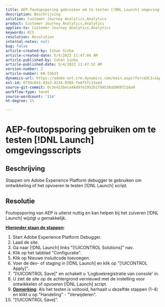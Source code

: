```yaml
---
title: AEP-foutopsporing gebruiken om te testen [!DNL Launch] omgevingsscripts
description: Beschrijving
solution: Customer Journey Analytics,Analytics
product: Customer Journey Analytics,Analytics
applies-to: Customer Journey Analytics,Analytics
keywords: KCS
resolution: Resolution
internal-notes: null
bug: false
article-created-by: Ishan Sinha
article-created-date: 5/4/2022 11:47:04 AM
article-published-by: Ishan Sinha
article-published-date: 5/4/2022 11:47:52 AM
version-number: 2
article-number: KA-15633
dynamics-url: https://adobe-ent.crm.dynamics.com/main.aspx?forceUCI=1&pagetype=entityrecord&etn=knowledgearticle&id=753eede9-9fcb-ec11-a7b5-6045bd00db25
exl-id: 0750c641-d3a3-4234-9305-fe6f5fc33aed
source-git-commit: 0c3e421beca46d9fe1952b1f98538a50697216a0
workflow-type: tm+mt
source-wordcount: '114'
ht-degree: 1%

---
```


# AEP-foutopsporing gebruiken om te testen [!DNL Launch] omgevingsscripts

## Beschrijving


Stappen om Adobe Experience Platform debugger te gebruiken om ontwikkeling of het opvoeren te testen [!DNL Launch] script.


## Resolutie


Foutopsporing van AEP is uiterst nuttig en kan helpen bij het zuiveren [!DNL Launch] wijzigt u gemakkelijk.

<b><u>Hieronder staan de stappen</u></b>:

1. Start Adobe Experience Platform Debugger.
2. Laad de site.
3. Ga naar [!DNL Launch] links &quot;[!UICONTROL Solutions]&quot; nav.
4. Klik op het tabblad &quot;Configuratie&quot;.
5. Klik op Nieuwe insluitcode toevoegen.
6. Voer de dev- of staging in [!DNL Launch] en klik op &quot;[!UICONTROL Apply]&quot;.
7. &quot;[!UICONTROL Save]&quot; en schakelt u &#39;Logboekregistratie van console&#39; in.
8. U ziet de site op de achtergrond vernieuwd met de instelling voor ontwikkelen of opvoeren [!DNL Launch] script.
9. <b><u>Opmerking</u></b>: Als het testen is voltooid, herhaalt u dezelfde stappen (1-4) en klikt u op &quot;Handeling&quot; - &quot;Verwijderen&quot;.
10. “[!UICONTROL Save]”.
